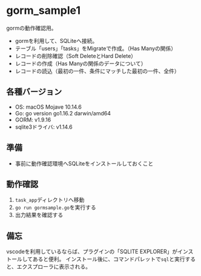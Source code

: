 # gorm_sample1

gormの動作確認用。

- gormを利用して、SQLiteへ接続。
- テーブル「users」「tasks」をMigrateで作成。（Has Manyの関係）
- レコードの削除確認（Soft DeleteとHard Delete）
- レコードの作成（Has Manyの関係のデータについて）
- レコードの読込（最初の一件、条件にマッチした最初の一件、全件）

## 各種バージョン

- OS: macOS Mojave 10.14.6
- Go: go version go1.16.2 darwin/amd64
- GORM: v1.9.16
- sqlite3ドライバ: v1.14.6

## 準備

- 事前に動作確認環境へSQLiteをインストールしておくこと

## 動作確認

1. `task_app`ディレクトリへ移動
2. `go run gormsample.go`を実行する
3. 出力結果を確認する

## 備忘

vscodeを利用しているならば、プラグインの「SQLITE EXPLORER」がインストールしてあると便利。
インストール後に、コマンドパレットで`sql`と実行すると、エクスプローラに表示される。
